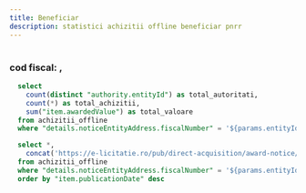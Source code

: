 ```yaml
---
title: Beneficiar
description: statistici achizitii offline beneficiar pnrr
---
```


# <Value data={achizitii_offline_beneficiar} row=0 column="details.noticeEntityAddress.organization" />
### cod fiscal: <Value data={achizitii_offline_beneficiar} row=0 column="details.noticeEntityAddress.fiscalNumber" />, <Value data={achizitii_offline_beneficiar} row=0 column="details.noticeEntityAddress.city" />

<BigValue 
  data={beneficiar_stats} 
  value=total_achizitii
  title="Achizitii"
/>

<BigValue 
  data={beneficiar_stats} 
  value=total_autoritati
  title="Autoritati"
/>

<BigValue 
  data={beneficiar_stats} 
  value=total_valoare
  title="Valoare"
  fmt="num2m"
  color=green
/>

```sql beneficiar_stats
  select
    count(distinct "authority.entityId") as total_autoritati,
    count(*) as total_achizitii,
    sum("item.awardedValue") as total_valoare
  from achizitii_offline 
  where "details.noticeEntityAddress.fiscalNumber" = '${params.entityId}'
```

```sql achizitii_offline_beneficiar
  select *,
    concat('https://e-licitatie.ro/pub/direct-acquisition/award-notice/view/', cast("item.daAwardNoticeId" as integer)) as link
  from achizitii_offline 
  where "details.noticeEntityAddress.fiscalNumber" = '${params.entityId}'
  order by "item.publicationDate" desc
```

<DataTable data={achizitii_offline_beneficiar} rowShading=true search=true rows=50>
  <Column id="link" openInNewTab=true title="Cod achizitie" contentType=link linkLabel="item.noticeNo" />
  <Column id="item.awardedValue" title="Valoare" fmt="num2k" contentType=colorscale />
  <Column id="item.publicationDate" title="Data publicare" fmt="dd-mm-yyyy" />
  <Column id="details.finalizationDate" title="Data finalizare" fmt="dd-mm-yyyy" />
  <Column id="item.contractObject" title="Nume achizitie" />
  <Column id="authority.fiscalNumber" title="Cod fiscal" />
  <Column id="authority.entityName" title="Beneficiar" />
  <Column id="authority.city" title="Oras" />
  <Column id="authority.county" title="Judet" />
  <Column id="item.cpvCode" title="Cod CPV" />
</DataTable>
